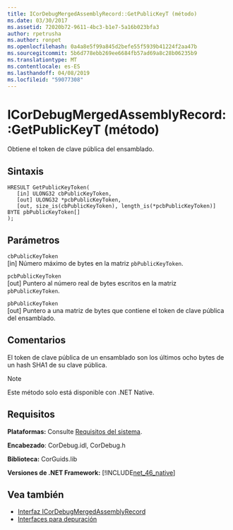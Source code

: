```yaml
---
title: ICorDebugMergedAssemblyRecord::GetPublicKeyT (método)
ms.date: 03/30/2017
ms.assetid: 72020b72-9611-4bc3-b1e7-5a16b023bfa3
author: rpetrusha
ms.author: ronpet
ms.openlocfilehash: 0a4a8e5f99a845d2befe55f5939b41224f2aa47b
ms.sourcegitcommit: 5b6d778ebb269ee6684fb57ad69a8c28b06235b9
ms.translationtype: MT
ms.contentlocale: es-ES
ms.lasthandoff: 04/08/2019
ms.locfileid: "59077308"
---
```

# <a name="icordebugmergedassemblyrecordgetpublickeytoken-method"></a>ICorDebugMergedAssemblyRecord::GetPublicKeyT (método)
Obtiene el token de clave pública del ensamblado.  
  
## <a name="syntax"></a>Sintaxis  
  
```  
HRESULT GetPublicKeyToken(  
   [in] ULONG32 cbPublicKeyToken,   
   [out] ULONG32 *pcbPublicKeyToken,   
   [out, size_is(cbPublicKeyToken), length_is(*pcbPublicKeyToken)] BYTE pbPublicKeyToken[]  
);  
```  
  
## <a name="parameters"></a>Parámetros  
 `cbPublicKeyToken`  
 [in] Número máximo de bytes en la matriz `pbPublicKeyToken`.  
  
 `pcbPublicKeyToken`  
 [out] Puntero al número real de bytes escritos en la matriz `pbPublicKeyToken`.  
  
 `pbPublicKeyToken`  
 [out] Puntero a una matriz de bytes que contiene el token de clave pública del ensamblado.  
  
## <a name="remarks"></a>Comentarios  
 El token de clave pública de un ensamblado son los últimos ocho bytes de un hash SHA1 de su clave pública.  
  
> [!NOTE]
>  Este método solo está disponible con .NET Native.  
  
## <a name="requirements"></a>Requisitos  
 **Plataformas:** Consulte [Requisitos del sistema](../../../../docs/framework/get-started/system-requirements.md).  
  
 **Encabezado**: CorDebug.idl, CorDebug.h  
  
 **Biblioteca:** CorGuids.lib  
  
 **Versiones de .NET Framework:** [!INCLUDE[net_46_native](../../../../includes/net-46-native-md.md)]  
  
## <a name="see-also"></a>Vea también

- [Interfaz ICorDebugMergedAssemblyRecord](../../../../docs/framework/unmanaged-api/debugging/icordebugmergedassemblyrecord-interface.md)
- [Interfaces para depuración](../../../../docs/framework/unmanaged-api/debugging/debugging-interfaces.md)
